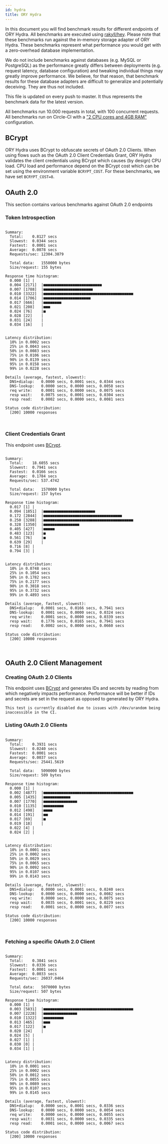 ```yaml
---
id: hydra
title: ORY Hydra
---
```


In this document you will find benchmark results for different endpoints of ORY Hydra. All benchmarks are executed
using [rakyll/hey](https://github.com/rakyll/hey). Please note that these benchmarks run against the in-memory storage
adapter of ORY Hydra. These benchmarks represent what performance you would get with a zero-overhead database implementation.

We do not include benchmarks against databases (e.g. MySQL or PostgreSQL) as the performance greatly differs between
deployments (e.g. request latency, database configuration) and tweaking individual things may greatly improve performance.
We believe, for that reason, that benchmark results for these database adapters are difficult to generalize and potentially
deceiving. They are thus not included.

This file is updated on every push to master. It thus represents the benchmark data for the latest version.

All benchmarks run 10.000 requests in total, with 100 concurrent requests. All benchmarks run on Circle-CI with a
["2 CPU cores and 4GB RAM"](https://support.circleci.com/hc/en-us/articles/360000489307-Why-do-my-tests-take-longer-to-run-on-CircleCI-than-locally-)
configuration.

## BCrypt

ORY Hydra uses BCrypt to obfuscate secrets of OAuth 2.0 Clients. When using flows such as the OAuth 2.0 Client Credentials
Grant, ORY Hydra validates the client credentials using BCrypt which causes (by design) CPU load. CPU load and performance
depend on the BCrypt cost which can be set using the environment variable `BCRYPT_COST`. For these benchmarks,
we have set `BCRYPT_COST=8`.

## OAuth 2.0

This section contains various benchmarks against OAuth 2.0 endpoints

### Token Introspection

```

Summary:
  Total:	0.8127 secs
  Slowest:	0.0344 secs
  Fastest:	0.0001 secs
  Average:	0.0078 secs
  Requests/sec:	12304.3879
  
  Total data:	1550000 bytes
  Size/request:	155 bytes

Response time histogram:
  0.000 [1]	|
  0.004 [2171]	|■■■■■■■■■■■■■■■■■■■■■■■■■■
  0.007 [1788]	|■■■■■■■■■■■■■■■■■■■■■■
  0.010 [3322]	|■■■■■■■■■■■■■■■■■■■■■■■■■■■■■■■■■■■■■■■■
  0.014 [1706]	|■■■■■■■■■■■■■■■■■■■■■
  0.017 [666]	|■■■■■■■■
  0.021 [208]	|■■■
  0.024 [76]	|■
  0.028 [22]	|
  0.031 [24]	|
  0.034 [16]	|


Latency distribution:
  10% in 0.0002 secs
  25% in 0.0043 secs
  50% in 0.0083 secs
  75% in 0.0106 secs
  90% in 0.0139 secs
  95% in 0.0158 secs
  99% in 0.0228 secs

Details (average, fastest, slowest):
  DNS+dialup:	0.0000 secs, 0.0001 secs, 0.0344 secs
  DNS-lookup:	0.0000 secs, 0.0000 secs, 0.0058 secs
  req write:	0.0001 secs, 0.0000 secs, 0.0075 secs
  resp wait:	0.0075 secs, 0.0001 secs, 0.0304 secs
  resp read:	0.0002 secs, 0.0000 secs, 0.0081 secs

Status code distribution:
  [200]	10000 responses



```

### Client Credentials Grant

This endpoint uses [BCrypt](#bcrypt).

```

Summary:
  Total:	18.6055 secs
  Slowest:	0.7941 secs
  Fastest:	0.0166 secs
  Average:	0.1784 secs
  Requests/sec:	537.4742
  
  Total data:	1570000 bytes
  Size/request:	157 bytes

Response time histogram:
  0.017 [1]	|
  0.094 [1851]	|■■■■■■■■■■■■■■■■■■■■■■■
  0.172 [2844]	|■■■■■■■■■■■■■■■■■■■■■■■■■■■■■■■■■■■
  0.250 [3288]	|■■■■■■■■■■■■■■■■■■■■■■■■■■■■■■■■■■■■■■■■
  0.328 [1350]	|■■■■■■■■■■■■■■■■
  0.405 [427]	|■■■■■
  0.483 [123]	|■
  0.561 [76]	|■
  0.639 [29]	|
  0.716 [8]	|
  0.794 [3]	|


Latency distribution:
  10% in 0.0748 secs
  25% in 0.1054 secs
  50% in 0.1782 secs
  75% in 0.2177 secs
  90% in 0.3018 secs
  95% in 0.3732 secs
  99% in 0.4893 secs

Details (average, fastest, slowest):
  DNS+dialup:	0.0001 secs, 0.0166 secs, 0.7941 secs
  DNS-lookup:	0.0001 secs, 0.0000 secs, 0.0324 secs
  req write:	0.0001 secs, 0.0000 secs, 0.0339 secs
  resp wait:	0.1776 secs, 0.0165 secs, 0.7941 secs
  resp read:	0.0002 secs, 0.0000 secs, 0.0660 secs

Status code distribution:
  [200]	10000 responses



```

## OAuth 2.0 Client Management

### Creating OAuth 2.0 Clients

This endpoint uses [BCrypt](#bcrypt) and generates IDs and secrets by reading from  which negatively impacts
performance. Performance will be better if IDs and secrets are set in the request as opposed to generated by ORY Hydra.

```
This test is currently disabled due to issues with /dev/urandom being inaccessible in the CI.
```

### Listing OAuth 2.0 Clients

```

Summary:
  Total:	0.3931 secs
  Slowest:	0.0240 secs
  Fastest:	0.0001 secs
  Average:	0.0037 secs
  Requests/sec:	25441.5619
  
  Total data:	5090000 bytes
  Size/request:	509 bytes

Response time histogram:
  0.000 [1]	|
  0.002 [4877]	|■■■■■■■■■■■■■■■■■■■■■■■■■■■■■■■■■■■■■■■■
  0.005 [1435]	|■■■■■■■■■■■■
  0.007 [1770]	|■■■■■■■■■■■■■■■
  0.010 [1135]	|■■■■■■■■■
  0.012 [498]	|■■■■
  0.014 [191]	|■■
  0.017 [69]	|■
  0.019 [18]	|
  0.022 [4]	|
  0.024 [2]	|


Latency distribution:
  10% in 0.0001 secs
  25% in 0.0002 secs
  50% in 0.0029 secs
  75% in 0.0065 secs
  90% in 0.0092 secs
  95% in 0.0107 secs
  99% in 0.0143 secs

Details (average, fastest, slowest):
  DNS+dialup:	0.0000 secs, 0.0001 secs, 0.0240 secs
  DNS-lookup:	0.0000 secs, 0.0000 secs, 0.0082 secs
  req write:	0.0000 secs, 0.0000 secs, 0.0075 secs
  resp wait:	0.0035 secs, 0.0001 secs, 0.0229 secs
  resp read:	0.0001 secs, 0.0000 secs, 0.0077 secs

Status code distribution:
  [200]	10000 responses



```

### Fetching a specific OAuth 2.0 Client

```

Summary:
  Total:	0.3841 secs
  Slowest:	0.0336 secs
  Fastest:	0.0001 secs
  Average:	0.0033 secs
  Requests/sec:	26037.0464
  
  Total data:	5070000 bytes
  Size/request:	507 bytes

Response time histogram:
  0.000 [1]	|
  0.003 [5831]	|■■■■■■■■■■■■■■■■■■■■■■■■■■■■■■■■■■■■■■■■
  0.007 [2228]	|■■■■■■■■■■■■■■■
  0.010 [1322]	|■■■■■■■■■
  0.013 [465]	|■■■
  0.017 [122]	|■
  0.020 [24]	|
  0.024 [5]	|
  0.027 [1]	|
  0.030 [0]	|
  0.034 [1]	|


Latency distribution:
  10% in 0.0001 secs
  25% in 0.0002 secs
  50% in 0.0012 secs
  75% in 0.0055 secs
  90% in 0.0089 secs
  95% in 0.0107 secs
  99% in 0.0145 secs

Details (average, fastest, slowest):
  DNS+dialup:	0.0000 secs, 0.0001 secs, 0.0336 secs
  DNS-lookup:	0.0000 secs, 0.0000 secs, 0.0054 secs
  req write:	0.0000 secs, 0.0000 secs, 0.0055 secs
  resp wait:	0.0031 secs, 0.0000 secs, 0.0335 secs
  resp read:	0.0001 secs, 0.0000 secs, 0.0067 secs

Status code distribution:
  [200]	10000 responses



```
